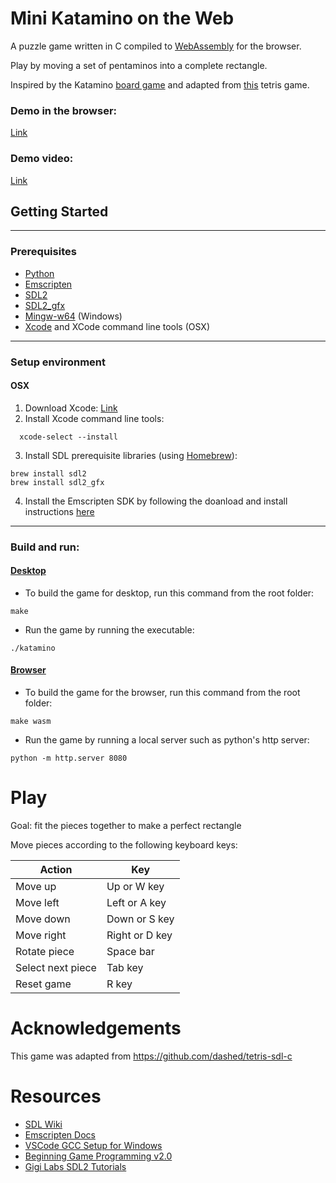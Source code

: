 # Mini Katamino on the Web

A puzzle game written in C compiled to [WebAssembly](https://webassembly.org/) for the browser.

Play by moving a set of pentaminos into a complete rectangle.

Inspired by the Katamino [board game](https://en.gigamic.com/game/katamino) and adapted from [this](https://github.com/dashed/tetris-sdl-c) tetris game.

### Demo in the browser:
[Link](https://katamino.z22.web.core.windows.net/)
### Demo video:
[Link](#)

## Getting Started

---

### Prerequisites
- [Python](https://www.python.org/)
- [Emscripten](https://emscripten.org/index.html#)
- [SDL2](https://www.libsdl.org/download-2.0.php)
- [SDL2_gfx](https://www.ferzkopp.net/Software/SDL2_gfx/Docs/html/index.html)
- [Mingw-w64](http://mingw-w64.org/doku.php) (Windows)
- [Xcode](https://apps.apple.com/us/app/xcode/id497799835?mt=12) and XCode command line tools (OSX) 

---

### Setup environment
#### OSX
1. Download Xcode: [Link](https://apps.apple.com/us/app/xcode/id497799835?mt=12)
2. Install Xcode command line tools:
``` console
  xcode-select --install
```
3. Install SDL prerequisite libraries (using [Homebrew](https://brew.sh/)):
  ```console
  brew install sdl2
  brew install sdl2_gfx

  ```

4. Install the Emscripten SDK by following the doanload and install instructions [here](https://emscripten.org/docs/getting_started/downloads.html)

---

### Build and run:
#### <ins>Desktop</ins>
- To build the game for desktop, run this command from the root folder:
```console
make
```
- Run the game by running the executable:
```console
./katamino
```
#### <ins>Browser</ins>
- To build the game for the browser, run this command from the root folder:
```console
make wasm
```
- Run the game by running a local server such as python's http server:
```console
python -m http.server 8080
```

# Play

Goal: fit the pieces together to make a perfect rectangle


Move pieces according to the following keyboard keys:

| Action | Key |
| --- | --- |
| Move up | Up or W key |
| Move left | Left or A key |
| Move down | Down or S key | 
| Move right | Right or D key |
| Rotate piece | Space bar |
| Select next piece | Tab key |
| Reset game | R key |



# Acknowledgements
This game was adapted from https://github.com/dashed/tetris-sdl-c
# Resources
- [SDL Wiki](https://www.libsdl.org/)
- [Emscripten Docs](https://emscripten.org/index.html)
- [VSCode GCC Setup for Windows](https://code.visualstudio.com/docs/cpp/config-mingw)
- [Beginning Game Programming v2.0](https://lazyfoo.net/tutorials/SDL/index.php)
- [Gigi Labs SDL2 Tutorials](https://gigi.nullneuron.net/gigilabs/writing/sdl2-tutorials/)
